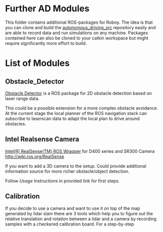# Further AD Modules

This folder contains additional ROS-packages for Roboy. The idea is that you can clone and build the [autonomous_driving_src](https://github.com/Roboy/autonomous_driving_src/) repository easily and are able to record data and run simulations on any machine. Packages contained here can also be cloned to your catkin workspace but might require significantly more effort to build.

# List of Modules

## Obstacle_Detector
[Obstacle Detector](https://github.com/tysik/obstacle_detector) is a ROS package for 2D obstacle detection based on laser range data.

This could be a possible extension for a more complex obstacle avoidance. At the current stage the local planner of the ROS navigation stack can subscribe to laserscan data to adapt the local plan to drive around obstacles.

## Intel Realsense Camera
[Intel(R) RealSense(TM) ROS Wrapper](https://github.com/intel-ros/realsense) for D400 series and SR300 Camera http://wiki.ros.org/RealSense

If you want to add a 3D camera to the setup. Could provide additional information source for more richer obstacle/object detection.

Follow *Usage Instructions* in provided link for first steps.

## Calibration
If you decide to use a camera and want to use it on top of the map generated by lidar slam there are 3 tools which help you to figure out the relative translation and rotation between a lidar and a camera by recording samples with a checkered calibration board. For a step-by-step


